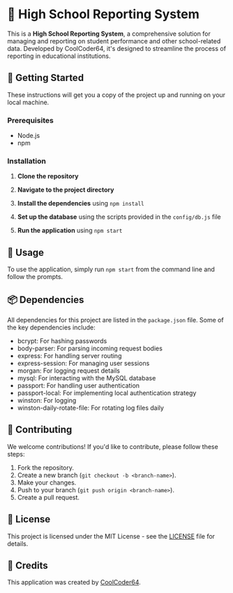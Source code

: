 # 🏫 High School Reporting System

This is a **High School Reporting System**, a comprehensive solution for managing and reporting on student performance and other school-related data. Developed by CoolCoder64, it's designed to streamline the process of reporting in educational institutions.


## 🚀 Getting Started

These instructions will get you a copy of the project up and running on your local machine.

### Prerequisites

- Node.js
- npm

### Installation

1. **Clone the repository**

2. **Navigate to the project directory**

3. **Install the dependencies** using `npm install`

4. **Set up the database** using the scripts provided in the `config/db.js` file

5. **Run the application** using `npm start`

## 🎯 Usage

To use the application, simply run `npm start` from the command line and follow the prompts.

## 📦 Dependencies

All dependencies for this project are listed in the `package.json` file. Some of the key dependencies include:

- bcrypt: For hashing passwords
- body-parser: For parsing incoming request bodies
- express: For handling server routing
- express-session: For managing user sessions
- morgan: For logging request details
- mysql: For interacting with the MySQL database
- passport: For handling user authentication
- passport-local: For implementing local authentication strategy
- winston: For logging
- winston-daily-rotate-file: For rotating log files daily

## 🤝 Contributing

We welcome contributions! If you'd like to contribute, please follow these steps:

1. Fork the repository.
2. Create a new branch (`git checkout -b <branch-name>`).
3. Make your changes.
4. Push to your branch (`git push origin <branch-name>`).
5. Create a pull request.

## 📄 License

This project is licensed under the MIT License - see the [LICENSE](LICENSE) file for details.

## 👥 Credits

This application was created by [CoolCoder64](https://github.com/CoolCoder353).
